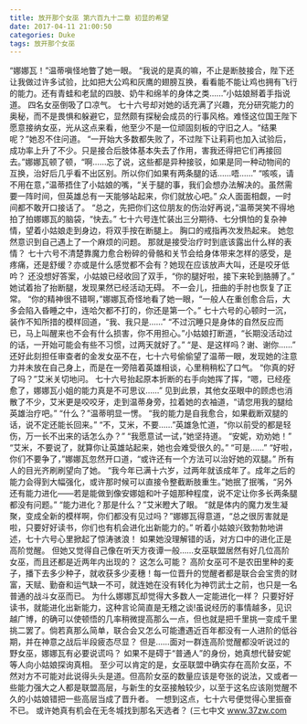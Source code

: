```yaml
---
title: 放开那个女巫 第六百九十二章 初显的希望
date: 2017-04-11 21:00:50
categories: Duke
tags: 放开那个女巫
---
```


“娜娜瓦！”温蒂嗔怪地瞥了她一眼。
“我说的是真的嘛，不止是断肢接合，陛下还让我做过许多试验，比如把大公鸡和灰鹰的翅膀互换，看看能不能让鸡也拥有飞行的能力。还有青蛙和老鼠的四肢、奶牛和绵羊的身体之类……”小姑娘掰着手指说道。
四名女巫倒吸了口凉气。
七十六号却对她的话充满了兴趣，充分研究能力的奥秘，而不是畏惧和躲避它，显然颇有探秘会成员的行事风格。难怪这位国王陛下愿意接纳女巫，光从这点来看，他至少不是一位顽固刻板的守旧之人。“结果呢？”她忍不住问道。
“一开始大多数都失败了，不过陛下让莉莉也加入试验后，成功率上升了不少。只是接合后肢体基本失去了作用，害我还得把它们再接回去。”娜娜瓦顿了顿，“啊……忘了说，这些都是异种接驳，如果是同一种动物间的互换，治好后几乎看不出区别。所以你们如果有两条腿的话……唔……”
“咳咳，请不用在意，”温蒂捂住了小姑娘的嘴，“关于腿的事，我们会想办法解决的。虽然需要一阵时间，但英雄总有一天能够站起来，你们就放心吧。”
众人面面相觑，一时间都不敢开口接话了。
“总之，先把你们这位朋友的伤治好再说，”温蒂哭笑不得地拍了拍娜娜瓦的脑袋，“快去。”
七十六号连忙装出三分期待、七分惧怕的复杂神情，望着小姑娘走到身边，将双手按在断腿上。
胸口的戒指再次发热起来。
她忽然意识到自己遇上了一个麻烦的问题。
那就是接受治疗时到底该露出什么样的表情？
七十六号不清楚靠魔力愈合粉碎的骨骼和关节会给身体带来怎样的感受，是疼痛，还是舒缓？亦或是什么感觉都不会有？她现在应该放声大叫，还是咬牙低吟？
还没想好答案，小姑娘已经收回了双手，“你的腿好啦，接下来轮到胳膊了。”
她试着抬了抬断腿，发现果然已经活动无碍。
不一会儿，扭曲的手肘也恢复了正常。
“你的精神很不错啊，”娜娜瓦奇怪地看了她一眼，“一般人在重创愈合后，大多会陷入昏睡之中，连哈欠都不打的，你还是第一个。”
七十六号的心顿时一沉，装作不知所措的模样回道，“我、我只是……”
“不过沉睡只是身体的自然反应而已，马上叫醒来也不会有什么损害，你不用担心。”小姑娘打断道，“长期没活动过的话，一开始可能会有些不习惯，过两天就好了。”
“是、是这样吗？谢、谢你……”
还好此刻担任审查者的金发女巫不在，七十六号偷偷望了温蒂一眼，发现她的注意力并未放在自己身上，而是在一旁陪着英雄相谈，心里稍稍松了口气。
“你真的好了吗？”艾米关切地问。
七十六号抬起原本折断的右手向她挥了挥，“嗯，已经痊愈了，娜娜瓦小姐的能力真是不可思议……”
见到此景，其他女巫眼中的顾虑也消散了不少，艾米更是咬咬牙，走到温蒂身旁，拉着她的衣袖道，“请您用我的腿给英雄治疗吧。”
“什么？”温蒂明显一愣。
“我的能力是自我愈合，如果截断双腿的话，说不定还能长回来。”
“不，艾米，不要……”英雄急忙道，“你以前受的都是轻伤，万一长不出来的话怎么办？”
“我愿意试一试，”她坚持道。
“安妮，劝劝她！”
“艾米，不要说了，就算你让英雄站起来，她也会难受很久的。”
“可是……”
“好啦，你们不要争了，”娜娜瓦忽然开口道，“或许还有一个方法可以治好她的双腿。”
所有人的目光齐刷刷望向了她。
“我今年已满十六岁，过两年就该成年了。成年之后的能力会得到大幅强化，或许那时候可以直接令整截断肢重生。”她抿了抿嘴，“另外还有能力进化——若是能做到像安娜姐和叶子姐那种程度，说不定让你多长两条腿都没有问题。”
“能力进化？那是什么？”艾米瞪大了眼。
“就是体内的魔力发生凝聚，变成全新的模样啊，你们都没有见过吗？”娜娜瓦得意道，“总之很厉害就是啦，只要好好读书，你们也有机会进化出新能力的。”
听着小姑娘兴致勃勃地讲述，七十六号心里掀起了惊涛骇浪！
如果她没理解错的话，对方口中的进化正是高阶觉醒。
但她又觉得自己像在听天方夜谭一般……女巫联盟居然有好几位高阶女巫，而且还都是近两年内出现的？
这怎么可能？
高阶女巫可不是农田里种的麦子，播下去多少种子，就收获多少麦穗！每一位晋升的觉醒者都是联合会宝贵的财富，天赋、勤奋和运气缺一不可，就连她在没有转化为神罚武士之前，也只是一名普通的战斗女巫而已。
为什么娜娜瓦却觉得大多数人一定能进化一样？
只要好好读书，就能进化出新能力，这种言论简直是无稽之谈!虽说经历的事情越多，见识越广博，的确可以使顿悟的几率稍微提高那么一点，但也就是把千里挑一变成千里挑二罢了。倘若真那么简单，联合会又怎么可能遭遇近百年都没有一人进阶的低谷期，并在神意之战后半段疲态尽显？
但是……面对一群连高阶觉醒都没听说过的野女巫，娜娜瓦有必要说谎吗？
如果不是碍于“普通人”的身份，她真想代替安妮等人向小姑娘探询真相。
至少可以肯定的是，女巫联盟中确实存在高阶女巫，不然对方不可能对此说得头头是道。但高阶女巫的数量应该是夸张的说法，又或者一些能力强大之人都是联盟高层，与新生的女巫接触较少，以至于这名应该刚觉醒不久的小姑娘错把一些高层当成了晋升者。
一想到这点，七十六号便觉得心里振奋不已。
或许她真有机会在无冬城找到那名天选者？
(三七中文 www.37zw.com